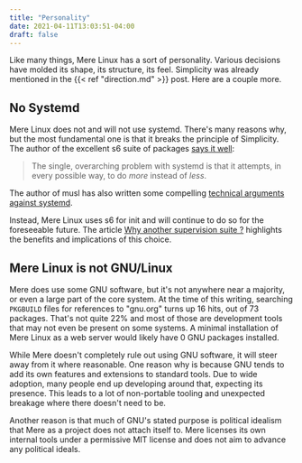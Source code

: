 ```yaml
---
title: "Personality"
date: 2021-04-11T13:03:51-04:00
draft: false
---
```


Like many things, Mere Linux has a sort of personality. Various
decisions have molded its shape, its structure, its feel. Simplicity was
already mentioned in the {{< ref "direction.md" >}} post. Here are a couple
more.

## No Systemd

Mere Linux does not and will not use systemd. There's many reasons why, but the
most fundamental one is that it breaks the principle of Simplicity. The author
of the excellent s6 suite of packages
[says it well](https://skarnet.org/software/systemd.html):

> The single, overarching problem with systemd is that it attempts, in every
> possible way, to do *more* instead of *less*.

The author of musl has also written some compelling
[technical arguments against systemd](https://ewontfix.com/14/).

Instead, Mere Linux uses s6 for init and will continue to do so for the
foreseeable future. The article
[Why another supervision suite ?](https://skarnet.org/software/s6/why.html)
highlights the benefits and implications of this choice.

## Mere Linux is not GNU/Linux

Mere does use some GNU software, but it's not anywhere near a majority, or even
a large part of the core system. At the time of this writing, searching
`PKGBUILD` files for references to "gnu.org" turns up 16 hits, out of 73
packages. That's not quite 22% and most of those are development
tools that may not even be present on some systems. A minimal installation of
Mere Linux as a web server would likely have 0 GNU packages installed.

While Mere doesn't completely rule out using GNU software, it will steer away
from it where reasonable. One reason why is because GNU tends to add its own
features and extensions to standard tools. Due to wide adoption, many people
end up developing around that, expecting its presence. This leads to a lot of
non-portable tooling and unexpected breakage where there doesn't need to be.

Another reason is that much of GNU's stated purpose is political idealism that
Mere as a project does not attach itself to. Mere licenses its own internal
tools under a permissive MIT license and does not aim to advance any political
ideals.
